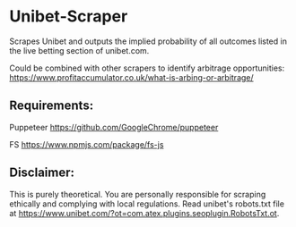 # Unibet-Scraper
Scrapes Unibet and outputs the implied probability of all outcomes listed in the live betting section of unibet.com.

Could be combined with other scrapers to identify arbitrage opportunities: https://www.profitaccumulator.co.uk/what-is-arbing-or-arbitrage/

## Requirements:
Puppeteer https://github.com/GoogleChrome/puppeteer

FS https://www.npmjs.com/package/fs-js

## Disclaimer:
This is purely theoretical. You are personally responsible for scraping ethically and complying with local regulations. Read unibet's robots.txt file at https://www.unibet.com/?ot=com.atex.plugins.seoplugin.RobotsTxt.ot.
